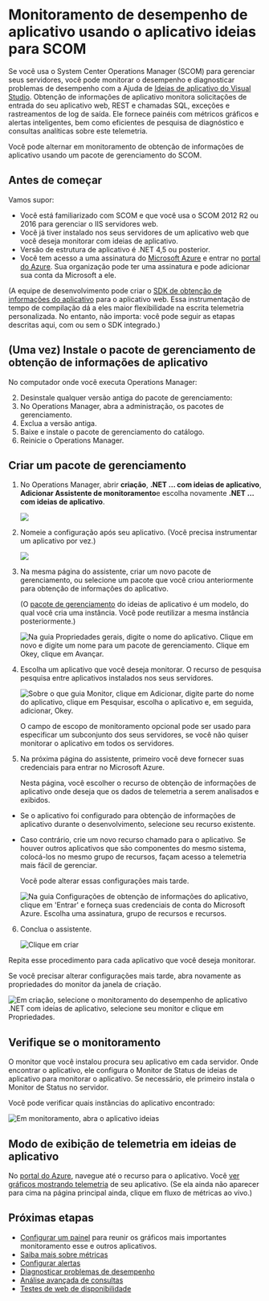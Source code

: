 <properties 
    pageTitle="Integração do SCOM com ideias de aplicativo | Microsoft Azure" 
    description="Se você for um usuário SCOM, monitorar o desempenho e diagnosticar problemas com a obtenção de informações do aplicativo. Painéis abrangentes, alertas inteligentes, poderosas ferramentas de diagnóstico e consultas de análise." 
    services="application-insights" 
    documentationCenter=""
    authors="alancameronwills" 
    manager="douge"/>

<tags 
    ms.service="application-insights" 
    ms.workload="tbd" 
    ms.tgt_pltfrm="ibiza" 
    ms.devlang="na" 
    ms.topic="article" 
    ms.date="08/12/2016" 
    ms.author="awills"/>
 
# <a name="application-performance-monitoring-using-application-insights-for-scom"></a>Monitoramento de desempenho de aplicativo usando o aplicativo ideias para SCOM

Se você usa o System Center Operations Manager (SCOM) para gerenciar seus servidores, você pode monitorar o desempenho e diagnosticar problemas de desempenho com a Ajuda de [Ideias de aplicativo do Visual Studio](app-insights-asp-net.md). Obtenção de informações de aplicativo monitora solicitações de entrada do seu aplicativo web, REST e chamadas SQL, exceções e rastreamentos de log de saída. Ele fornece painéis com métricos gráficos e alertas inteligentes, bem como eficientes de pesquisa de diagnóstico e consultas analíticas sobre este telemetria. 

Você pode alternar em monitoramento de obtenção de informações de aplicativo usando um pacote de gerenciamento do SCOM.

## <a name="before-you-start"></a>Antes de começar

Vamos supor:

* Você está familiarizado com SCOM e que você usa o SCOM 2012 R2 ou 2016 para gerenciar o IIS servidores web.
* Você já tiver instalado nos seus servidores de um aplicativo web que você deseja monitorar com ideias de aplicativo.
* Versão de estrutura de aplicativo é .NET 4,5 ou posterior.
* Você tem acesso a uma assinatura do [Microsoft Azure](https://azure.com) e entrar no [portal do Azure](https://portal.azure.com). Sua organização pode ter uma assinatura e pode adicionar sua conta da Microsoft a ele.

(A equipe de desenvolvimento pode criar o [SDK de obtenção de informações do aplicativo](app-insights-asp-net.md) para o aplicativo web. Essa instrumentação de tempo de compilação dá a eles maior flexibilidade na escrita telemetria personalizada. No entanto, não importa: você pode seguir as etapas descritas aqui, com ou sem o SDK integrado.)

## <a name="one-time-install-application-insights-management-pack"></a>(Uma vez) Instale o pacote de gerenciamento de obtenção de informações de aplicativo

No computador onde você executa Operations Manager:

2. Desinstale qualquer versão antiga do pacote de gerenciamento:
 1. No Operations Manager, abra a administração, os pacotes de gerenciamento. 
 2. Exclua a versão antiga.
1. Baixe e instale o pacote de gerenciamento do catálogo.
2. Reinicie o Operations Manager.


## <a name="create-a-management-pack"></a>Criar um pacote de gerenciamento

1. No Operations Manager, abrir **criação**, **.NET … com ideias de aplicativo**, **Adicionar Assistente de monitoramento**e escolha novamente **.NET … com ideias de aplicativo**.

    ![](./media/app-insights-scom/020.png)

2. Nomeie a configuração após seu aplicativo. (Você precisa instrumentar um aplicativo por vez.)
    
    ![](./media/app-insights-scom/030.png)

3. Na mesma página do assistente, criar um novo pacote de gerenciamento, ou selecione um pacote que você criou anteriormente para obtenção de informações do aplicativo.

     (O [pacote de gerenciamento](https://technet.microsoft.com/library/cc974491.aspx) do ideias de aplicativo é um modelo, do qual você cria uma instância. Você pode reutilizar a mesma instância posteriormente.)


    ![Na guia Propriedades gerais, digite o nome do aplicativo. Clique em novo e digite um nome para um pacote de gerenciamento. Clique em Okey, clique em Avançar.](./media/app-insights-scom/040.png)

4. Escolha um aplicativo que você deseja monitorar. O recurso de pesquisa pesquisa entre aplicativos instalados nos seus servidores.

    ![Sobre o que guia Monitor, clique em Adicionar, digite parte do nome do aplicativo, clique em Pesquisar, escolha o aplicativo e, em seguida, adicionar, Okey.](./media/app-insights-scom/050.png)

    O campo de escopo de monitoramento opcional pode ser usado para especificar um subconjunto dos seus servidores, se você não quiser monitorar o aplicativo em todos os servidores.

5. Na próxima página do assistente, primeiro você deve fornecer suas credenciais para entrar no Microsoft Azure.

    Nesta página, você escolher o recurso de obtenção de informações de aplicativo onde deseja que os dados de telemetria a serem analisados e exibidos. 

 * Se o aplicativo foi configurado para obtenção de informações de aplicativo durante o desenvolvimento, selecione seu recurso existente.
 * Caso contrário, crie um novo recurso chamado para o aplicativo. Se houver outros aplicativos que são componentes do mesmo sistema, colocá-los no mesmo grupo de recursos, façam acesso a telemetria mais fácil de gerenciar.

    Você pode alterar essas configurações mais tarde.

    ![Na guia Configurações de obtenção de informações do aplicativo, clique em 'Entrar' e forneça suas credenciais de conta do Microsoft Azure. Escolha uma assinatura, grupo de recursos e recursos.](./media/app-insights-scom/060.png)

6. Conclua o assistente.

    ![Clique em criar](./media/app-insights-scom/070.png)
    
Repita esse procedimento para cada aplicativo que você deseja monitorar.

Se você precisar alterar configurações mais tarde, abra novamente as propriedades do monitor da janela de criação.

![Em criação, selecione o monitoramento do desempenho de aplicativo .NET com ideias de aplicativo, selecione seu monitor e clique em Propriedades.](./media/app-insights-scom/080.png)

## <a name="verify-monitoring"></a>Verifique se o monitoramento

O monitor que você instalou procura seu aplicativo em cada servidor. Onde encontrar o aplicativo, ele configura o Monitor de Status de ideias de aplicativo para monitorar o aplicativo. Se necessário, ele primeiro instala o Monitor de Status no servidor.

Você pode verificar quais instâncias do aplicativo encontrado:

![Em monitoramento, abra o aplicativo ideias](./media/app-insights-scom/100.png)


## <a name="view-telemetry-in-application-insights"></a>Modo de exibição de telemetria em ideias de aplicativo

No [portal do Azure](https://portal.azure.com), navegue até o recurso para o aplicativo. Você [ver gráficos mostrando telemetria](app-insights-dashboards.md) de seu aplicativo. (Se ela ainda não aparecer para cima na página principal ainda, clique em fluxo de métricas ao vivo.)


## <a name="next-steps"></a>Próximas etapas

* [Configurar um painel](app-insights-dashboards.md) para reunir os gráficos mais importantes monitoramento esse e outros aplicativos.
* [Saiba mais sobre métricas](app-insights-metrics-explorer.md)
* [Configurar alertas](app-insights-alerts.md)
* [Diagnosticar problemas de desempenho](app-insights-detect-triage-diagnose.md)
* [Análise avançada de consultas](app-insights-analytics.md)
* [Testes de web de disponibilidade](app-insights-monitor-web-app-availability.md)
